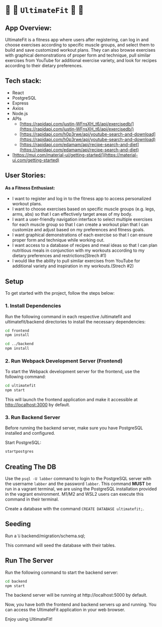 # 👊 💪 `UltimateFit` 💪 👊

## App Overview:

UltimateFit is a fitness app where users after registering, can log in and choose exercises according to specific muscle groups, and select them to build and save customized workout plans. They can also browse exercises with graphical demonstrations of proper form and technique, pull similar exercises from YouTube for additional exercise variety, and look for recipes according to their dietary preferences.

## Tech stack:

- React
- PostgreSQL
- Express
- Axios
- Node.js
- APIs
  - [https://rapidapi.com/justin-WFnsXH_t6/api/exercisedb/](https://rapidapi.com/justin-WFnsXH_t6/api/exercisedb/)
  - [https://rapidapi.com/h0p3rwe/api/youtube-search-and-download](https://rapidapi.com/h0p3rwe/api/youtube-search-and-download)
  - [https://rapidapi.com/edamam/api/recipe-search-and-diet](https://rapidapi.com/edamam/api/recipe-search-and-diet)
- [https://mui.com/material-ui/getting-started/](https://material-ui.com/getting-started)

## User Stories:

#### As a Fitness Enthusiast:

- I want to register and log in to the fitness app to access personalized workout plans.
- I want to choose exercises based on specific muscle groups (e.g. legs, arms, abs) so that I can effectively target areas of my body.
- I want a user-friendly navigation interface to select multiple exercises for each muscle group so that I can create a workout plan that I can customize and adjust based on my preferences and fitness goals.
- I want graphical demonstrations of each exercise so that I can ensure proper form and technique while working out.
- I want access to a database of recipes and meal ideas so that I can plan nutritious meals in conjunction with my workouts according to my dietary preferences and restrictions(Strech #1)
- I would like the ability to pull similar exercises from YouTube for additional variety and inspiration in my workouts.(Strech #2)

## Setup

To get started with the project, follow the steps below:

### 1. Install Dependencies

Run the following command in each respective /ultimatefit and ultimatefit/backend directories to install the necessary dependencies:

```sh
cd frontend
npm install

cd ../backend
npm install
```

### 2. Run Webpack Development Server (Frontend)

To start the Webpack development server for the frontend, use the following command:

```sh
cd ultimatefit
npm start
```

This will launch the frontend application and make it accessible at [http://localhost:3000](http://localhost:3000) by default.

### 3. Run Backend Server

Before running the backend server, make sure you have PostgreSQL installed and configured.

Start PostgreSQL:

```sh
startpostgres
```

## Creating The DB

Use the `psql -U labber` command to login to the PostgreSQL server with the username `labber` and the password `labber`. This command **MUST** be run in a vagrant terminal, we are using the PostgreSQL installation provided in the vagrant environment. M1/M2 and WSL2 users can execute this command in their terminal.

Create a database with the command `CREATE DATABASE ultimatefit;`.

## Seeding

Run a \i backend/migration/schema.sql;

This command will seed the database with their tables.

## Run The Server

Run the following command to start the backend server:

```sh
cd backend
npm start
```

The backend server will be running at http://localhost:5000 by default.

Now, you have both the frontend and backend servers up and running. You can access the UltimateFit application in your web browser.

Enjoy using UltimateFit!
